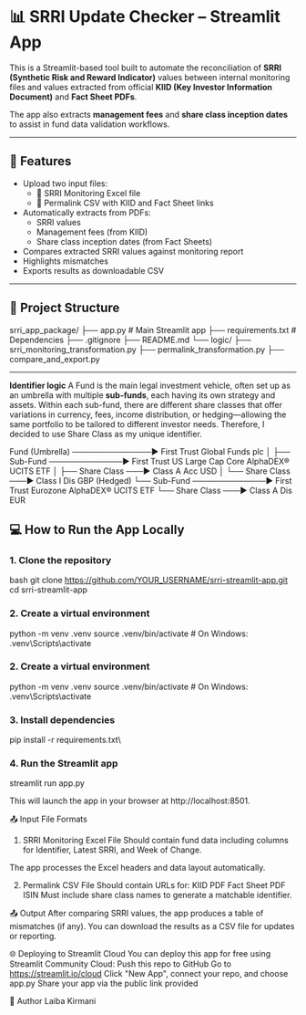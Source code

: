 # 📊 SRRI Update Checker – Streamlit App

This is a Streamlit-based tool built to automate the reconciliation of **SRRI (Synthetic Risk and Reward Indicator)** values between internal monitoring files and values extracted from official **KIID (Key Investor Information Document)** and **Fact Sheet PDFs**.

The app also extracts **management fees** and **share class inception dates** to assist in fund data validation workflows.

---

## 🚀 Features

- Upload two input files:
  - 📄 SRRI Monitoring Excel file
  - 🔗 Permalink CSV with KIID and Fact Sheet links
- Automatically extracts from PDFs:
  - SRRI values
  - Management fees (from KIID)
  - Share class inception dates (from Fact Sheets)
- Compares extracted SRRI values against monitoring report
- Highlights mismatches
- Exports results as downloadable CSV

---

## 📁 Project Structure
srri_app_package/
├── app.py # Main Streamlit app
├── requirements.txt # Dependencies
├── .gitignore
├── README.md
└── logic/
├── srri_monitoring_transformation.py
├── permalink_transformation.py
├── compare_and_export.py


---

**Identifier logic**
A Fund is the main legal investment vehicle, often set up as an umbrella with multiple **sub-funds**, each having its own strategy and assets. Within each sub-fund, there are different share classes that offer variations in currency, fees, income distribution, or hedging—allowing the same portfolio to be tailored to different investor needs. Therefore, I decided to use Share Class as my unique identifier.


Fund (Umbrella) ──────────────▶ First Trust Global Funds plc
    │
    ├── Sub-Fund ─────────────▶ First Trust US Large Cap Core AlphaDEX® UCITS ETF
    │     ├── Share Class ───▶ Class A Acc USD
    │     └── Share Class ───▶ Class I Dis GBP (Hedged)
    └── Sub-Fund ─────────────▶ First Trust Eurozone AlphaDEX® UCITS ETF
          └── Share Class ───▶ Class A Dis EUR


## 💻 How to Run the App Locally

### 1. Clone the repository
bash
git clone https://github.com/YOUR_USERNAME/srri-streamlit-app.git
cd srri-streamlit-app


### 2. Create a virtual environment
python -m venv .venv
source .venv/bin/activate       # On Windows: .venv\Scripts\activate


### 2. Create a virtual environment
python -m venv .venv
source .venv/bin/activate       # On Windows: .venv\Scripts\activate


### 3. Install dependencies
pip install -r requirements.txt\


### 4. Run the Streamlit app
streamlit run app.py

This will launch the app in your browser at http://localhost:8501.


📤 Input File Formats
1. SRRI Monitoring Excel File
Should contain fund data including columns for Identifier, Latest SRRI, and Week of Change.

The app processes the Excel headers and data layout automatically.

2. Permalink CSV File
Should contain URLs for:
KIID PDF
Fact Sheet PDF
ISIN
Must include share class names to generate a matchable identifier.

📤 Output
After comparing SRRI values, the app produces a table of mismatches (if any).
You can download the results as a CSV file for updates or reporting.

🌐 Deploying to Streamlit Cloud
You can deploy this app for free using Streamlit Community Cloud:
Push this repo to GitHub
Go to https://streamlit.io/cloud
Click "New App", connect your repo, and choose app.py
Share your app via the public link provided

👤 Author
Laiba Kirmani
